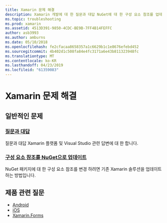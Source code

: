 ```yaml
---
title: Xamarin 문제 해결
description: Xamarin 개발에 대 한 질문과 대답 NuGet에 대 한 구성 요소 참조를 업데이트 하는 방법에 설명 하는 콘텐츠에 대 한이 문서 링크도 지원 옵션에 설명 및 제품 관련 질문에 답변 합니다.
ms.topic: troubleshooting
ms.prod: xamarin
ms.assetid: 4513D391-9850-4CDC-BE9B-7FF4B14FEFFC
author: asb3993
ms.author: amburns
ms.date: 05/10/2018
ms.openlocfilehash: fe2cfacaa8658357a1c6629b1c1e8676efebd452
ms.sourcegitcommit: 4b402d1c508fa84e4fc3171a6e43b811323948fc
ms.translationtype: MT
ms.contentlocale: ko-KR
ms.lasthandoff: 04/23/2019
ms.locfileid: "61359083"
---
```

# <a name="xamarin-troubleshooting"></a>Xamarin 문제 해결

## <a name="general-issues"></a>일반적인 문제

### <a name="frequently-asked-questionsquestionsindexmd"></a>[질문과 대답](questions/index.md)

질문과 대답 Xamarin 플랫폼 및 Visual Studio 관련 답변에 대 한 합니다.

### <a name="updating-component-references-to-nugetcomponent-nugetmd"></a>[구성 요소 참조를 NuGet으로 업데이트](component-nuget.md)

NuGet 패키지에 대 한 구성 요소 참조를 변경 하려면 기존 Xamarin 솔루션을 업데이트 하는 방법입니다.

## <a name="product-specific-questions"></a>제품 관련 질문

- [Android](~/android/troubleshooting/questions/index.md)
- [iOS](~/ios/troubleshooting/questions/index.md)
- [Xamarin.Forms](~/xamarin-forms/troubleshooting/questions/index.md)
